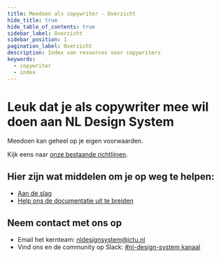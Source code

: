 ```yaml
---
title: Meedoen als copywriter - Overzicht
hide_title: true
hide_table_of_contents: true
sidebar_label: Overzicht
sidebar_position: 1
pagination_label: Overzicht
description: Index van resources voor copywriters
keywords:
  - copywriter
  - index
---
```


# Leuk dat je als copywriter mee wil doen aan NL Design System

Meedoen kan geheel op je eigen voorwaarden.

Kijk eens naar [onze bestaande richtlijnen](/richtlijnen/tekst-en-taalgebruik).

## Hier zijn wat middelen om je op weg te helpen:

- [Aan de slag](aan-de-slag)
- [Help ons de documentatie uit te breiden](bijdrage-leveren)

## Neem contact met ons op

<!-- KLOPT DIT E-MAIL ADRESS? -->

- Email het kernteam: [nldesignsystem@ictu.nl](mailto:nldesignsystem@ictu.nl)
- Vind ons en de community op Slack: [#nl-design-system kanaal](https://praatmee.codefor.nl)
